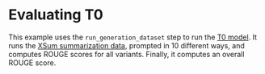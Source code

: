 # Evaluating T0

This example uses the `run_generation_dataset` step to run the
[T0 model](https://api.semanticscholar.org/CorpusID:239009562). It runs the
[XSum summarization data](https://github.com/EdinburghNLP/XSum), prompted in 10 different ways, and computes
ROUGE scores for all variants. Finally, it computes an overall ROUGE score.